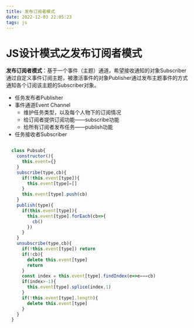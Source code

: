 ```yaml
---
title: 发布订阅者模式
date: 2022-12-03 22:05:23
tags: js
---
```


# JS设计模式之发布订阅者模式

**发布订阅者模式**：基于一个事件（主题）通道，希望接收通知的对象Subscriber通过自定义事件订阅主题，被激活事件的对象Publisher通过发布主题事件的方式通知各个订阅该主题的Subscriber对象。

+ 任务发布者Publisher
+ 事件通道Event Channel
  + 维护任务类型，以及每个人物下的订阅情况
  + 给订阅者提供订阅功能——subscribe功能
  + 给所有订阅者发布任务——publish功能
+ 任务接收者Subscriber

```javascript

  class Pubsub{
    constructor(){
      this.event={}
    }
    subscribe(type,cb){
      if(!this.event[type]){
        this.event[type]=[]
      }
      this.event[type].push(cb)
    }
    publish(type){
      if(this.event[type]){
        this.event[type].forEach(cb=>{
          cb()
        })
      }
    }
    unsubscribe(type,cb){
      if(!this.event[type]) return
      if(!cb){
        delete this.event[type]
        return 
      }
      const index = this.event[type].findIndex(e=>e===cb)
      if(index>-1){
        this.event[type].splice(index,1)
      }
      if(!this.event[type].length){
        delete this.event[type]
      }
    }
  }

```